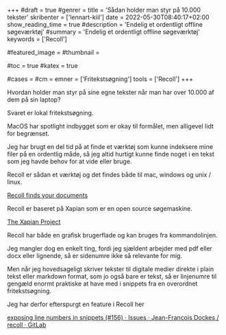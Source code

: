 +++
#draft = true
#genrer =
title = 'Sådan holder man styr på 10.000 tekster'
skribenter = ['lennart-kiil']
date = 2022-05-30T08:40:17+02:00
show_reading_time = true
#description = 'Endelig et ordentligt offline søgeværktøj'
#summary = 'Endelig et ordentligt offline søgeværktøj'
keywords = ['Recoll']

#featured_image =
#thumbnail =

#toc = true
#katex = true

#cases =
#cm =
emner = ['Fritekstsøgning']
tools = ['Recoll']
+++

Hvordan holder man styr på sine egne tekster når man har over 10.000 af dem på sin laptop?

Svaret er lokal fritekstsøgning.

MacOS har spotlight indbygget som er okay til formålet, men alligevel lidt for begrænset.

Jeg har brugt en del tid på at finde et værktøj som kunne indeksere mine filer på en ordentlig måde, så jeg altid hurtigt kunne finde noget i en tekst som jeg havde behov for at vide eller bruge.

Recoll er sådan et værktøj og det findes både til mac, windows og unix / linux.

[Recoll finds your documents](https://www.lesbonscomptes.com/recoll/)

Recoll er baseret på Xapian som er en open source søgemaskine.

[The Xapian Project](https://xapian.org/)


Recoll har både en grafisk brugerflade og kan bruges fra kommandolinjen.

Jeg mangler dog en enkelt ting, fordi jeg sjældent arbejder med pdf eller docx eller lignende, så er sidenumre ikke så relevante for mig.

Men når jeg hovedsageligt skriver tekster til digitale medier direkte i plain tekst eller markdown format, som jo også bare er tekst, så er linjenumre til gengæld enormt praktiske at have med i snippets fra en overordnet fritekstsøgning.

Jeg har derfor efterspurgt en feature i Recoll her

[exposing line numbers in snippets (#156) · Issues · Jean-Francois Dockes / recoll · GitLab](https://framagit.org/medoc92/recoll/-/issues/156)
